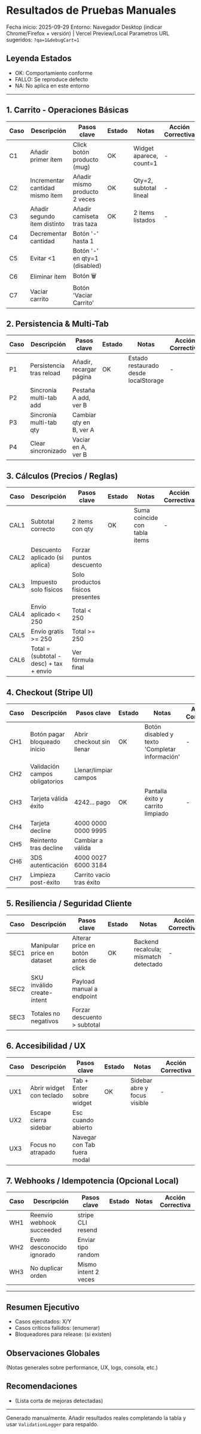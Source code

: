 # Resultados de Pruebas Manuales

Fecha inicio: 2025-09-29
Entorno: Navegador Desktop (indicar Chrome/Firefox + versión) | Vercel Preview/Local
Parametros URL sugeridos: `?qa=1&debugCart=1`

## Leyenda Estados
 
- OK: Comportamiento conforme
- FALLO: Se reproduce defecto
- NA: No aplica en este entorno

---
 
## 1. Carrito - Operaciones Básicas

| Caso | Descripción | Pasos clave | Estado | Notas | Acción Correctiva |
|------|------------|------------|--------|-------|-------------------|
| C1 | Añadir primer ítem | Click botón producto (mug) | OK | Widget aparece, count=1 | - |
| C2 | Incrementar cantidad mismo ítem | Añadir mismo producto 2 veces | OK | Qty=2, subtotal lineal | - |
| C3 | Añadir segundo ítem distinto | Añadir camiseta tras taza | OK | 2 items listados | - |
| C4 | Decrementar cantidad | Botón '-' hasta 1 |  |  |  |
| C5 | Evitar <1 | Botón '-' en qty=1 (disabled) |  |  |  |
| C6 | Eliminar ítem | Botón 🗑️ |  |  |  |
| C7 | Vaciar carrito | Botón 'Vaciar Carrito' |  |  |  |

## 2. Persistencia & Multi-Tab

| Caso | Descripción | Pasos clave | Estado | Notas | Acción Correctiva |
|------|------------|------------|--------|-------|-------------------|
| P1 | Persistencia tras reload | Añadir, recargar página | OK | Estado restaurado desde localStorage | - |
| P2 | Sincronía multi-tab add | Pestaña A add, ver B |  |  |  |
| P3 | Sincronía multi-tab qty | Cambiar qty en B, ver A |  |  |  |
| P4 | Clear sincronizado | Vaciar en A, ver B |  |  |  |

## 3. Cálculos (Precios / Reglas)

| Caso | Descripción | Pasos clave | Estado | Notas | Acción Correctiva |
|------|------------|------------|--------|-------|-------------------|
| CAL1 | Subtotal correcto | 2 items con qty | OK | Suma coincide con tabla items | - |
| CAL2 | Descuento aplicado (si aplica) | Forzar puntos descuento |  |  |  |
| CAL3 | Impuesto solo físicos | Solo productos físicos presentes |  |  |  |
| CAL4 | Envío aplicado < 250 | Total < 250 |  |  |  |
| CAL5 | Envío gratis >= 250 | Total >= 250 |  |  |  |
| CAL6 | Total = (subtotal - desc) + tax + envío | Ver fórmula final |  |  |  |

## 4. Checkout (Stripe UI)

| Caso | Descripción | Pasos clave | Estado | Notas | Acción Correctiva |
|------|------------|------------|--------|-------|-------------------|
| CH1 | Botón pagar bloqueado inicio | Abrir checkout sin llenar | OK | Botón disabled y texto 'Completar información' | - |
| CH2 | Validación campos obligatorios | Llenar/limpiar campos |  |  |  |
| CH3 | Tarjeta válida éxito | 4242... pago | OK | Pantalla éxito y carrito limpiado | - |
| CH4 | Tarjeta decline | 4000 0000 0000 9995 |  |  |  |
| CH5 | Reintento tras decline | Cambiar a válida |  |  |  |
| CH6 | 3DS autenticación | 4000 0027 6000 3184 |  |  |  |
| CH7 | Limpieza post-éxito | Carrito vacío tras éxito |  |  |  |

## 5. Resiliencia / Seguridad Cliente

| Caso | Descripción | Pasos clave | Estado | Notas | Acción Correctiva |
|------|------------|------------|--------|-------|-------------------|
| SEC1 | Manipular price en dataset | Alterar price en botón antes de click | OK | Backend recalcula; mismatch detectado | - |
| SEC2 | SKU inválido create-intent | Payload manual a endpoint |  |  |  |
| SEC3 | Totales no negativos | Forzar descuento > subtotal |  |  |  |

## 6. Accesibilidad / UX

| Caso | Descripción | Pasos clave | Estado | Notas | Acción Correctiva |
|------|------------|------------|--------|-------|-------------------|
| UX1 | Abrir widget con teclado | Tab + Enter sobre widget | OK | Sidebar abre y focus visible | - |
| UX2 | Escape cierra sidebar | Esc cuando abierto |  |  |  |
| UX3 | Focus no atrapado | Navegar con Tab fuera modal |  |  |  |

## 7. Webhooks / Idempotencia (Opcional Local)

| Caso | Descripción | Pasos clave | Estado | Notas | Acción Correctiva |
|------|------------|------------|--------|-------|-------------------|
| WH1 | Reenvío webhook succeeded | stripe CLI resend |  |  |  |
| WH2 | Evento desconocido ignorado | Enviar tipo random |  |  |  |
| WH3 | No duplicar orden | Mismo intent 2 veces |  |  |  |

---
 
## Resumen Ejecutivo

- Casos ejecutados: X/Y
- Casos críticos fallidos: (enumerar)
- Bloqueadores para release: (si existen)

 
## Observaciones Globales

(Notas generales sobre performance, UX, logs, consola, etc.)

 
## Recomendaciones

- (Lista corta de mejoras detectadas)

---
Generado manualmente. Añadir resultados reales completando la tabla y usar `ValidationLogger` para respaldo.
